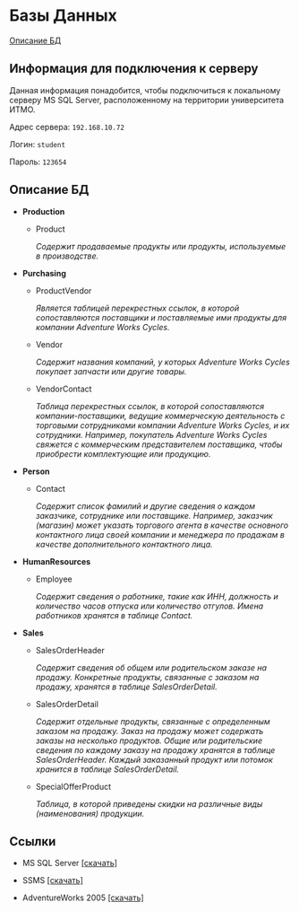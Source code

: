 # Базы Данных

[Описание БД](http://msdn.microsoft.com/ru-ru/library/ms124438.aspx)

## Информация для подключения к серверу

Данная информация понадобится, чтобы подключиться к локальному серверу MS SQL Server, расположенному на территории университета ИТМО.

Адрес сервера: `192.168.10.72`

Логин: `student`

Пароль: `123654`

## Описание БД

* __Production__
    * Product 

        *Содержит продаваемые продукты или продукты, используемые в производстве.*
    
* __Purchasing__
    * ProductVendor

        *Является таблицей перекрестных ссылок, в которой сопоставляются поставщики и поставляемые ими продукты для компании Adventure Works Cycles.*

    * Vendor

        *Содержит названия компаний, у которых Adventure Works Cycles покупает запчасти или другие товары.*

    * VendorContact

        *Таблица перекрестных ссылок, в которой сопоставляются компании-поставщики, ведущие коммерческую деятельность с торговыми сотрудниками компании Adventure Works Cycles, и их сотрудники. Например, покупатель Adventure Works Cycles свяжется с коммерческим представителем поставщика, чтобы приобрести комплектующие или продукцию.*

* __Person__
    * Contact

        *Содержит список фамилий и другие сведения о каждом заказчике, сотруднике или поставщике. Например, заказчик (магазин) может указать торгового агента в качестве основного контактного лица своей компании и менеджера по продажам в качестве дополнительного контактного лица.*

* __HumanResources__
    * Employee

        *Содержит сведения о работнике, такие как ИНН, должность и количество часов отпуска или количество отгулов. Имена работников хранятся в таблице Contact.*

* __Sales__
    * SalesOrderHeader

        *Содержит сведения об общем или родительском заказе на продажу. Конкретные продукты, связанные с заказом на продажу, хранятся в таблице SalesOrderDetail.*

    * SalesOrderDetail

        *Содержит отдельные продукты, связанные с определенным заказом на продажу. Заказ на продажу может содержать заказы на несколько продуктов. Общие или родительские сведения по каждому заказу на продажу хранятся в таблице SalesOrderHeader. Каждый заказанный продукт или потомок хранится в таблице SalesOrderDetail.*

    * SpecialOfferProduct

        *Таблица, в которой приведены скидки на различные виды (наименования) продукции.*

## Ссылки

* MS SQL Server [[скачать]](https://www.microsoft.com/en-us/sql-server/sql-server-downloads)

* SSMS [[скачать]](https://docs.microsoft.com/en-us/sql/ssms/download-sql-server-management-studio-ssms)

* AdventureWorks 2005 [[скачать]](http://msftdbprodsamples.codeplex.com/releases/view/4004)
